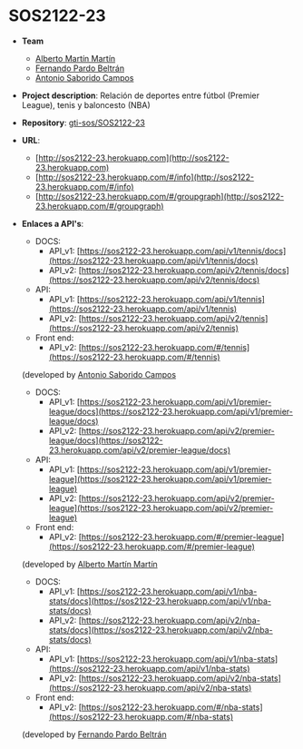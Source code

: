 # SOS2122-23
- **Team**
  - [Alberto Martín Martín](https://github.com/albmarmar6)
  - [Fernando Pardo Beltrán](https://github.com/Nando13-hub)
  - [Antonio Saborido Campos](https://github.com/Antoniiosc7)
- **Project description**: Relación de deportes entre fútbol (Premier League), tenis y baloncesto (NBA)
- **Repository**: [gti-sos/SOS2122-23](https://github.com/gti-sos/SOS2122-23)
- **URL**: 
    - [http://sos2122-23.herokuapp.com](http://sos2122-23.herokuapp.com) 
    - [http://sos2122-23.herokuapp.com/#/info](http://sos2122-23.herokuapp.com/#/info)
    - [http://sos2122-23.herokuapp.com/#/groupgraph](http://sos2122-23.herokuapp.com/#/groupgraph)
-  **Enlaces a API's**:
      - DOCS:
        - API_v1: [https://sos2122-23.herokuapp.com/api/v1/tennis/docs](https://sos2122-23.herokuapp.com/api/v1/tennis/docs)
        - API_v2: [https://sos2122-23.herokuapp.com/api/v2/tennis/docs](https://sos2122-23.herokuapp.com/api/v2/tennis/docs)
      - API: 
        - API_v1: [https://sos2122-23.herokuapp.com/api/v1/tennis](https://sos2122-23.herokuapp.com/api/v1/tennis)
        - API_v2: [https://sos2122-23.herokuapp.com/api/v2/tennis](https://sos2122-23.herokuapp.com/api/v2/tennis)
      - Front end:
        - API_v2: [https://sos2122-23.herokuapp.com/#/tennis](https://sos2122-23.herokuapp.com/#/tennis)

     (developed by [Antonio Saborido Campos](https://github.com/Antoniiosc7)

      - DOCS:
        - API_v1: [https://sos2122-23.herokuapp.com/api/v1/premier-league/docs](https://sos2122-23.herokuapp.com/api/v1/premier-league/docs)
        - API_v2: [https://sos2122-23.herokuapp.com/api/v2/premier-league/docs](https://sos2122-23.herokuapp.com/api/v2/premier-league/docs)
      - API: 
        - API_v1: [https://sos2122-23.herokuapp.com/api/v1/premier-league](https://sos2122-23.herokuapp.com/api/v1/premier-league)
        - API_v2: [https://sos2122-23.herokuapp.com/api/v2/premier-league](https://sos2122-23.herokuapp.com/api/v2/premier-league)
      - Front end:
        - API_v2: [https://sos2122-23.herokuapp.com/#/premier-league](https://sos2122-23.herokuapp.com/#/premier-league)

     (developed by [Alberto Martín Martín](https://github.com/albmarmar6)

      - DOCS:
        - API_v1: [https://sos2122-23.herokuapp.com/api/v1/nba-stats/docs](https://sos2122-23.herokuapp.com/api/v1/nba-stats/docs)
        - API_v2: [https://sos2122-23.herokuapp.com/api/v2/nba-stats/docs](https://sos2122-23.herokuapp.com/api/v2/nba-stats/docs)
      - API: 
        - API_v1: [https://sos2122-23.herokuapp.com/api/v1/nba-stats](https://sos2122-23.herokuapp.com/api/v1/nba-stats)
        - API_v2: [https://sos2122-23.herokuapp.com/api/v2/nba-stats](https://sos2122-23.herokuapp.com/api/v2/nba-stats)
      - Front end:
        - API_v2: [https://sos2122-23.herokuapp.com/#/nba-stats](https://sos2122-23.herokuapp.com/#/nba-stats)

     (developed by [Fernando Pardo Beltrán](https://github.com/Nando13-hub)
##